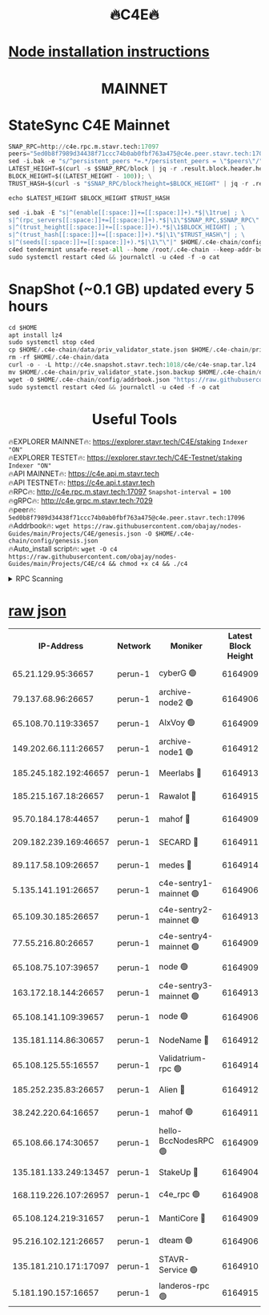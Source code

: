 <h1 align="center"> 🔥C4E🔥</h1>

[Node installation instructions](https://github.com/obajay/nodes-Guides/tree/main/Projects/C4E)
=

<h1 align="center"> MAINNET</h1>

# StateSync C4E Mainnet
```python
SNAP_RPC=http://c4e.rpc.m.stavr.tech:17097
peers="5ed0b8f7989d34438f71ccc74b0ab0fbf763a475@c4e.peer.stavr.tech:17096"
sed -i.bak -e "s/^persistent_peers *=.*/persistent_peers = \"$peers\"/" $HOME/.c4e-chain/config/config.toml
LATEST_HEIGHT=$(curl -s $SNAP_RPC/block | jq -r .result.block.header.height); \
BLOCK_HEIGHT=$((LATEST_HEIGHT - 100)); \
TRUST_HASH=$(curl -s "$SNAP_RPC/block?height=$BLOCK_HEIGHT" | jq -r .result.block_id.hash)

echo $LATEST_HEIGHT $BLOCK_HEIGHT $TRUST_HASH

sed -i.bak -E "s|^(enable[[:space:]]+=[[:space:]]+).*$|\1true| ; \
s|^(rpc_servers[[:space:]]+=[[:space:]]+).*$|\1\"$SNAP_RPC,$SNAP_RPC\"| ; \
s|^(trust_height[[:space:]]+=[[:space:]]+).*$|\1$BLOCK_HEIGHT| ; \
s|^(trust_hash[[:space:]]+=[[:space:]]+).*$|\1\"$TRUST_HASH\"| ; \
s|^(seeds[[:space:]]+=[[:space:]]+).*$|\1\"\"|" $HOME/.c4e-chain/config/config.toml
c4ed tendermint unsafe-reset-all --home /root/.c4e-chain --keep-addr-book
sudo systemctl restart c4ed && journalctl -u c4ed -f -o cat
```
# SnapShot (~0.1 GB) updated every 5 hours
```python
cd $HOME
apt install lz4
sudo systemctl stop c4ed
cp $HOME/.c4e-chain/data/priv_validator_state.json $HOME/.c4e-chain/priv_validator_state.json.backup
rm -rf $HOME/.c4e-chain/data
curl -o - -L http://c4e.snapshot.stavr.tech:1018/c4e/c4e-snap.tar.lz4 | lz4 -c -d - | tar -x -C $HOME/.c4e-chain --strip-components 2
mv $HOME/.c4e-chain/priv_validator_state.json.backup $HOME/.c4e-chain/data/priv_validator_state.json
wget -O $HOME/.c4e-chain/config/addrbook.json "https://raw.githubusercontent.com/obajay/nodes-Guides/main/Projects/C4E/addrbook.json"
sudo systemctl restart c4ed && journalctl -u c4ed -f -o cat
```
 <h1 align="center"> Useful Tools</h1>

🔥EXPLORER MAINNET🔥:  https://explorer.stavr.tech/C4E/staking            `Indexer "ON"` \
🔥EXPLORER TESTET🔥:   https://explorer.stavr.tech/C4E-Testnet/staking     `Indexer "ON"` \
🔥API MAINNET🔥:       https://c4e.api.m.stavr.tech \
🔥API TESTNET🔥:       https://c4e.api.t.stavr.tech \
🔥RPC🔥:               http://c4e.rpc.m.stavr.tech:17097                  `Snapshot-interval = 100` \
🔥gRPC🔥:              http://c4e.grpc.m.stavr.tech:7029 \
🔥peer🔥:              `5ed0b8f7989d34438f71ccc74b0ab0fbf763a475@c4e.peer.stavr.tech:17096` \
🔥Addrbook🔥:    ```wget https://raw.githubusercontent.com/obajay/nodes-Guides/main/Projects/C4E/genesis.json -O $HOME/.c4e-chain/config/genesis.json``` \
🔥Auto_install script🔥: ```wget -O c4 https://raw.githubusercontent.com/obajay/nodes-Guides/main/Projects/C4E/c4 && chmod +x c4 && ./c4```





<details>
<summary>RPC Scanning</summary>

<h2 align="center"> We scan nodes in real time every 4 hours. And we provide the final result of RPC endpoints.
We cannot influence the operation of these nodes in any way. </h2>


```python
If Voting Power is higher than 0 --> then the Node is a validator of the network and may be subject to attack and be a potential threat to the chain.
```
```python
We marked such validators with a red symbol
```

</details>

[raw json](https://rpc-check.c4e.stavr.tech/c4e/rpc-c4e-result.json)
=



<table><tr><th>IP-Address</th><th>Network</th><th>Moniker</th><th>Latest Block Height</th><th>Earliest Block Height</th><th>Catching Up</th><th>Tx Index</th><th>Voting Power</th><th>Scan Time</th></tr><tr><td>65.21.129.95:36657</td><td>perun-1</td><td>cyberG 🟢</td><td>6164909</td><td>0</td><td>False</td><td>on</td><td>0</td><td>2023-12-06T06:12:04.823850216UTC</td></tr><tr><td>79.137.68.96:26657</td><td>perun-1</td><td>archive-node2 🟢</td><td>6164906</td><td>1</td><td>False</td><td>on</td><td>0</td><td>2023-12-06T06:11:47.641603909UTC</td></tr><tr><td>65.108.70.119:33657</td><td>perun-1</td><td>AlxVoy 🟢</td><td>6164909</td><td>1</td><td>False</td><td>on</td><td>0</td><td>2023-12-06T06:12:04.146813027UTC</td></tr><tr><td>149.202.66.111:26657</td><td>perun-1</td><td>archive-node1 🟢</td><td>6164912</td><td>1</td><td>False</td><td>on</td><td>0</td><td>2023-12-06T06:12:21.026251537UTC</td></tr><tr><td>185.245.182.192:46657</td><td>perun-1</td><td>Meerlabs 🔴</td><td>6164913</td><td>1051501</td><td>False</td><td>on</td><td>493550</td><td>2023-12-06T06:12:26.841239802UTC</td></tr><tr><td>185.215.167.18:26657</td><td>perun-1</td><td>Rawalot 🔴</td><td>6164915</td><td>1090501</td><td>False</td><td>on</td><td>579034</td><td>2023-12-06T06:12:39.144909698UTC</td></tr><tr><td>95.70.184.178:44657</td><td>perun-1</td><td>mahof 🔴</td><td>6164909</td><td>2342001</td><td>False</td><td>off</td><td>1357006</td><td>2023-12-06T06:12:03.472270351UTC</td></tr><tr><td>209.182.239.169:46657</td><td>perun-1</td><td>SECARD 🔴</td><td>6164911</td><td>2616101</td><td>False</td><td>off</td><td>675729</td><td>2023-12-06T06:12:18.319681275UTC</td></tr><tr><td>89.117.58.109:26657</td><td>perun-1</td><td>medes 🔴</td><td>6164914</td><td>2826001</td><td>False</td><td>off</td><td>471345</td><td>2023-12-06T06:12:33.927468500UTC</td></tr><tr><td>5.135.141.191:26657</td><td>perun-1</td><td>c4e-sentry1-mainnet 🟢</td><td>6164906</td><td>4267001</td><td>False</td><td>on</td><td>0</td><td>2023-12-06T06:11:46.799128732UTC</td></tr><tr><td>65.109.30.185:26657</td><td>perun-1</td><td>c4e-sentry2-mainnet 🟢</td><td>6164913</td><td>5186001</td><td>False</td><td>on</td><td>0</td><td>2023-12-06T06:12:26.526025625UTC</td></tr><tr><td>77.55.216.80:26657</td><td>perun-1</td><td>c4e-sentry4-mainnet 🟢</td><td>6164909</td><td>5187001</td><td>False</td><td>on</td><td>0</td><td>2023-12-06T06:12:03.815769032UTC</td></tr><tr><td>65.108.75.107:39657</td><td>perun-1</td><td>node 🟢</td><td>6164909</td><td>5198801</td><td>False</td><td>on</td><td>0</td><td>2023-12-06T06:12:07.258034338UTC</td></tr><tr><td>163.172.18.144:26657</td><td>perun-1</td><td>c4e-sentry3-mainnet 🟢</td><td>6164913</td><td>5286001</td><td>False</td><td>on</td><td>0</td><td>2023-12-06T06:12:27.444818849UTC</td></tr><tr><td>65.108.141.109:39657</td><td>perun-1</td><td>node 🟢</td><td>6164906</td><td>5303301</td><td>False</td><td>on</td><td>0</td><td>2023-12-06T06:11:50.048641171UTC</td></tr><tr><td>135.181.114.86:30657</td><td>perun-1</td><td>NodeName 🔴</td><td>6164912</td><td>5508301</td><td>False</td><td>off</td><td>333717</td><td>2023-12-06T06:12:21.499780116UTC</td></tr><tr><td>65.108.125.55:16557</td><td>perun-1</td><td>Validatrium-rpc 🟢</td><td>6164914</td><td>5551301</td><td>False</td><td>on</td><td>0</td><td>2023-12-06T06:12:36.394943665UTC</td></tr><tr><td>185.252.235.83:26657</td><td>perun-1</td><td>Alien 🔴</td><td>6164912</td><td>5736001</td><td>False</td><td>on</td><td>380508</td><td>2023-12-06T06:12:21.953909329UTC</td></tr><tr><td>38.242.220.64:16657</td><td>perun-1</td><td>mahof 🟢</td><td>6164911</td><td>5980001</td><td>False</td><td>off</td><td>0</td><td>2023-12-06T06:12:18.630601440UTC</td></tr><tr><td>65.108.66.174:30657</td><td>perun-1</td><td>hello-BccNodesRPC 🟢</td><td>6164909</td><td>5985401</td><td>False</td><td>on</td><td>0</td><td>2023-12-06T06:12:04.474843171UTC</td></tr><tr><td>135.181.133.249:13457</td><td>perun-1</td><td>StakeUp 🔴</td><td>6164904</td><td>6015001</td><td>False</td><td>on</td><td>1357007</td><td>2023-12-06T06:11:38.263060433UTC</td></tr><tr><td>168.119.226.107:26957</td><td>perun-1</td><td>c4e_rpc 🟢</td><td>6164908</td><td>6064907</td><td>False</td><td>on</td><td>0</td><td>2023-12-06T06:11:56.411903931UTC</td></tr><tr><td>65.108.124.219:31657</td><td>perun-1</td><td>MantiCore 🔴</td><td>6164909</td><td>6064909</td><td>False</td><td>off</td><td>837508</td><td>2023-12-06T06:12:02.970979727UTC</td></tr><tr><td>95.216.102.121:26657</td><td>perun-1</td><td>dteam 🟢</td><td>6164906</td><td>6159001</td><td>False</td><td>on</td><td>0</td><td>2023-12-06T06:11:47.217632157UTC</td></tr><tr><td>135.181.210.171:17097</td><td>perun-1</td><td>STAVR-Service 🟢</td><td>6164910</td><td>6163501</td><td>False</td><td>on</td><td>0</td><td>2023-12-06T06:12:09.773502608UTC</td></tr><tr><td>5.181.190.157:16657</td><td>perun-1</td><td>landeros-rpc 🟢</td><td>6164915</td><td>6164001</td><td>False</td><td>on</td><td>0</td><td>2023-12-06T06:12:38.788246804UTC</td></tr></table>
